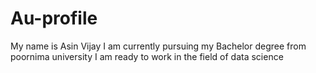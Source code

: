 # Au-profile
My name is Asin Vijay I am currently pursuing my Bachelor degree from poornima university 
I am ready to work in the field of data science

